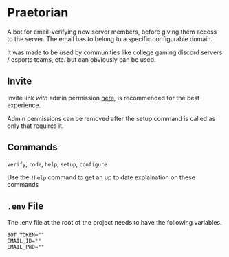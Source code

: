 # Praetorian
A bot for email-verifying new server members, before giving them access to the server. The email has to belong to a specific configurable domain.

It was made to be used by communities like college gaming discord servers / esports teams, etc. but can obviously can be used.

## Invite
Invite link *with* admin permission [here](https://discord.com/api/oauth2/authorize?client_id=835201049701646336&permissions=8&scope=bot), is recommended for the best experience.

Admin permissions can be removed after the setup command is called as only that requires it.

## Commands
`verify`, `code`, `help`, `setup`, `configure`

Use the `!help` command to get an up to date explaination on these commands

## `.env` File
The .env file at the root of the project needs to have the following variables.
```env
BOT_TOKEN=""
EMAIL_ID=""
EMAIL_PWD=""
```
